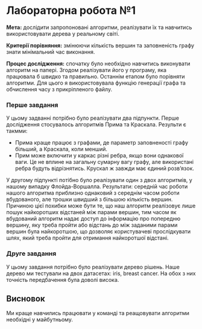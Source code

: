 # Лабораторна робота №1

**Мета:** дослідити запропоновані алгоритми, реалізувати їх та навчитись використовувати дерева у реальному світі.

**Критерії порівняння:** змінюючи кількість вершин та заповненість графу знати мінімальний час виконання.

**Процес дослідження:** спочатку було необхідно навчитись виконувати алгоритм на папері. Згодом реалізувати його у програму, яка працювала б швидко та правильно. Останнім етапом було порівняти алгоритми. Для цього я використовувала функцію генерації графа та обчислення часу з прикріпленого файлу.

### Перше завдання
У цьому задванні потрібно було реалізувати два підпункти. Перше дослідження стосувалось алгоритмів Прима та Краскала. Результи є такмми:

- Прима краще працює з графами, де параметр заповненості графу більший, а Краскала, коли менший.
- Прим може включити у каркас різні ребра, якщо вони однакової ваги. Це не вплине на загальну сумарну вагу графу, але використані ребра будуть відрізнятись. Крускал ж завжди має єдиний розвʼязок.

У другому підпункті потібно було реалізувати один з двох алгоритмів, у нашому випадку Флойда-Воршалла. Результати: середній час роботи нашого алгоритма приблизно однаковий з середнім часом роботи вбудованого, але трошки швидший з більшою кількість вершин. Причиною цієї похибки може бути те, що наш алгоритм реалізовує лише пошук найкоротших відстаней між парами вершин, тим часом як вбудований алгоритм надає доступ до інформацію про попередню вершину, яку треба пройти або відстань до між заданими парами вершин була найкоротшою, що дозволяє користувачеві прослідкувати шлях, який треба пройти для отримання найкоротшої відстані.

### Друге завдання 

У цьому завдання потрібно було реалізувати дерево рішень. Наше дерево ми тестували на двох датасетах: iris, breast cancer. На обох з них точність передбачення була доволі висока.

## Висновок
Ми краще навчились працювати у команді та реащовувати алгоритми необхідні у майбутньому.
